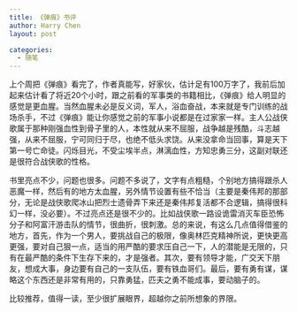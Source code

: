 ```yaml
---
title: 《弹痕》书评
author: Harry Chen
layout: post

categories:
  - 随笔
---
```


  上个周把《弹痕》看完了，作者真能写，好家伙，估计足有100万字了，我前后加起来估计看了将近20个小时，跟之前看的军事类的书籍相比，《弹痕》给人明显的感觉是更血腥。当然血腥未必是反义词，军人，浴血奋战，本来就是专门训练的战场杀手，不过《弹痕》能让你感觉之前的军事小说都是在过家家一样。主人公战侠歌属于那种刚强血性到骨子里的人，本性就从来不屈服，战争越是残酷，斗志越强，从来不屈服，宁可同归于尽，也绝不低头求饶。从来没拿命当回事，算是天下第一号亡命徒。闪烁目光，不受尘埃半点，淋漓血性，方知忠勇三分，这副对联还是很符合战侠歌的性格。

  书里亮点不少，问题也很多。问题不多说了，文字有点粗糙，个别地方搞得跟杀人恶魔一样，然后有的地方太血腥，另外情节设置有些不恰当（主要是秦伟邦的那部分，无论是战侠歌爬冰山把烈士遗骨弄下来还是秦伟邦复活都不合逻辑，搞得很科幻一样，没必要）。不过亮点还是很不少的。比如战侠歌一路设诡雷消灭车臣恐怖分子和阿富汗游击队的情节，很曲折，很刺激。总的来说，有这么几点值得借鉴的地方，首先，作为一个男人，要挑战自己的极限，像奥林匹克精神所说，更快更高更强，要对自己狠一点，适当的用严酷的要求压自己一下，人的潜能是无限的，只有在最严酷的条件下生存下来的，才是强者。其次，要有领导才能，广交天下朋友，想成大事，身边要有自己的一支队伍，要有铁血哥们。最后，要有勇有谋，谋略这个东西还是非常有用的，只靠勇猛，匹夫之勇不能成事，要动脑子的。

  比较推荐，值得一读，至少很扩展眼界，超越你之前所想象的界限。
